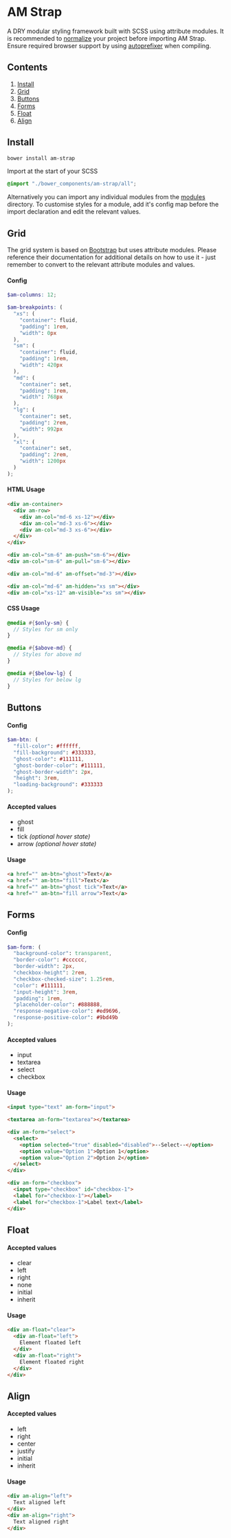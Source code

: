 # AM Strap

A DRY modular styling framework built with SCSS using attribute modules. It is recommended to [normalize](https://necolas.github.io/normalize.css/) your project before importing AM Strap. Ensure required browser support by using [autoprefixer](https://github.com/postcss/autoprefixer) when compiling.

## Contents

1. [Install](#install)
2. [Grid](#grid)
3. [Buttons](#buttons)
4. [Forms](#forms)
5. [Float](#float)
6. [Align](#align)

<a name="install"></a>
## Install

````sh
bower install am-strap
````
    
Import at the start of your SCSS

````scss
@import "./bower_components/am-strap/all";
````

Alternatively you can import any individual modules from the [modules](modules/) directory. To customise styles for a module, add it's config map before the import declaration and edit the relevant values.

<a name="grid"></a>
## Grid

The grid system is based on [Bootstrap](http://getbootstrap.com/) but uses attribute modules. Please reference their documentation for additional details on how to use it - just remember to convert to the relevant attribute modules and values.

#### Config

````scss
$am-columns: 12;

$am-breakpoints: (
  "xs": (
    "container": fluid,
    "padding": 1rem,
    "width": 0px
  ),
  "sm": (
    "container": fluid,
    "padding": 1rem,
    "width": 420px
  ),
  "md": (
    "container": set,
    "padding": 1rem,
    "width": 768px
  ),
  "lg": (
    "container": set,
    "padding": 2rem,
    "width": 992px
  ),
  "xl": (
    "container": set,
    "padding": 2rem,
    "width": 1200px
  )
);
````

#### HTML Usage

````html
<div am-container>
  <div am-row>
    <div am-col="md-6 xs-12"></div>
    <div am-col="md-3 xs-6"></div>
    <div am-col="md-3 xs-6"></div>
  </div>
</div>
````

````html
<div am-col="sm-6" am-push="sm-6"></div>
<div am-col="sm-6" am-pull="sm-6"></div>
````

````html
<div am-col="md-6" am-offset="md-3"></div>
````

````html
<div am-col="md-6" am-hidden="xs sm"></div>
<div am-col="xs-12" am-visible="xs sm"></div>
````

#### CSS Usage

````scss
@media #{$only-sm} {
  // Styles for sm only
}
````
    
````scss
@media #{$above-md} {
  // Styles for above md
}
````
    
````scss
@media #{$below-lg} {
  // Styles for below lg
}
````

<a name="buttons"></a>
## Buttons

#### Config

````scss
$am-btn: (
  "fill-color": #ffffff,
  "fill-background": #333333,
  "ghost-color": #111111,
  "ghost-border-color": #111111,
  "ghost-border-width": 2px,
  "height": 3rem,
  "loading-background": #333333
);
````

#### Accepted values

- ghost 
- fill 
- tick *(optional hover state)*
- arrow *(optional hover state)*

#### Usage

````html
<a href="" am-btn="ghost">Text</a>
<a href="" am-btn="fill">Text</a>
<a href="" am-btn="ghost tick">Text</a>
<a href="" am-btn="fill arrow">Text</a>
````

<a name="forms"></a>
## Forms

#### Config

````scss
$am-form: (
  "background-color": transparent,
  "border-color": #cccccc,
  "border-width": 2px,
  "checkbox-height": 2rem,
  "checkbox-checked-size": 1.25rem,
  "color": #111111,
  "input-height": 3rem,
  "padding": 1rem,
  "placeholder-color": #888888,
  "response-negative-color": #ed9696,
  "response-positive-color": #9bd49b
);
````

#### Accepted values

- input
- textarea
- select
- checkbox


#### Usage

````html
<input type="text" am-form="input">
````

````html
<textarea am-form="textarea"></textarea>
````

````html
<div am-form="select">
  <select>
    <option selected="true" disabled="disabled">--Select--</option>
    <option value="Option 1">Option 1</option>
    <option value="Option 2">Option 2</option>
  </select>
</div>
````

````html
<div am-form="checkbox">
  <input type="checkbox" id="checkbox-1">
  <label for="checkbox-1"></label>
  <label for="checkbox-1">Label text</label>
</div>
````

<a name="float"></a>
## Float

#### Accepted values

- clear
- left
- right
- none
- initial
- inherit

#### Usage

````html
<div am-float="clear">
  <div am-float="left">
    Element floated left
  </div>
  <div am-float="right">
    Element floated right
  </div>
</div>
````

<a name="align"></a>
## Align

#### Accepted values

- left
- right
- center
- justify 
- initial
- inherit

#### Usage

````html
<div am-align="left">
  Text aligned left
</div>
<div am-align="right">
  Text aligned right
</div>
````